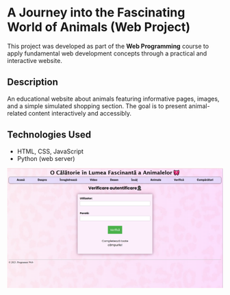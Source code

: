 # A Journey into the Fascinating World of Animals (Web Project)

This project was developed as part of the **Web Programming** course to apply fundamental web development concepts through a practical and interactive website.  

## Description

An educational website about animals featuring informative pages, images, and a simple simulated shopping section. The goal is to present animal-related content interactively and accessibly.

## Technologies Used

- HTML, CSS, JavaScript
- Python (web server)

![animal](web_project.png)

